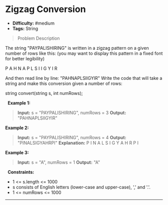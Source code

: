 # Zigzag Conversion

- **Difficulty:** #medium  
- **Tags:** String

>Problem Description

The string "PAYPALISHIRING" is written in a zigzag pattern on a given number of rows like this: (you may want to display this pattern in a fixed font for better legibility)

P   A   H   N
A P L S I I G
Y   I   R

And then read line by line: "PAHNAPLSIIGYIR"
Write the code that will take a string and make this conversion given a number of rows:

string convert(string s, int numRows);

 
**Example 1:**

> **Input:** s = "PAYPALISHIRING", numRows = 3
> **Output:** "PAHNAPLSIIGYIR"

**Example 2:**

> **Input:** s = "PAYPALISHIRING", numRows = 4
> **Output:** "PINALSIGYAHRPI"
**Explanation:**
P     I    N
A   L S  I G
Y A   H R
P     I

**Example 3:**

> **Input:** s = "A", numRows = 1
> **Output:** "A"

 
**Constraints:**

- 1 <= s.length <= 1000
- s consists of English letters (lower-case and upper-case), ',' and '.'.
- 1 <= numRows <= 1000

---
